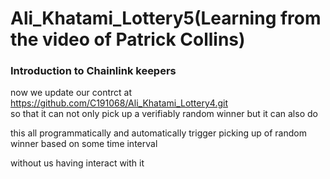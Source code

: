 # Ali_Khatami_Lottery5(Learning from the video of Patrick Collins)

### Introduction to Chainlink keepers 

now we update our contrct at https://github.com/C191068/Ali_Khatami_Lottery4.git<br>
so that it can not only pick up a verifiably random winner but it can also do <br>

this all programmatically and automatically trigger picking up of random winner based on some time interval <br>

without us having interact with it <br>


